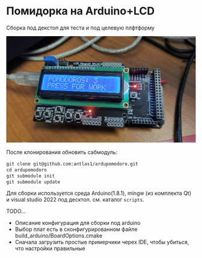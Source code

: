 # Помидорка на Arduino+LCD

Сборка под декстоп для теста и под целевую плфтформу

![](photo.jpg)

После клонирования обновить сабмодуль:
```
git clone git@github.com:antlas1/ardupomodoro.git
cd ardupomodoro
git submodule init
git submodule update
```

Для сборки используется среда Arduino(1.8.1), mingw (из комплекта Qt) и visual studio 2022 под десктоп.
см. каталог `scripts`.

TODO...
* Описание конфигурация для сборки под arduino
* Выбор плат есть в сконфигурированном файле build_arduino/BoardOptions.cmake
* Сначала загрузить простые примерчики черех IDE, чтобы убиться, что настройки правильные
